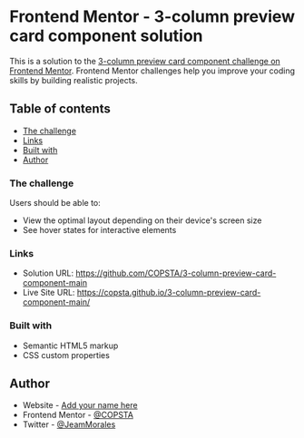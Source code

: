 # Frontend Mentor - 3-column preview card component solution

This is a solution to the [3-column preview card component challenge on Frontend Mentor](https://www.frontendmentor.io/challenges/3column-preview-card-component-pH92eAR2-). Frontend Mentor challenges help you improve your coding skills by building realistic projects.

## Table of contents

- [The challenge](#the-challenge)
- [Links](#links)
- [Built with](#built-with)
- [Author](#author)

### The challenge

Users should be able to:

- View the optimal layout depending on their device's screen size
- See hover states for interactive elements

### Links

- Solution URL: https://github.com/COPSTA/3-column-preview-card-component-main
- Live Site URL: https://copsta.github.io/3-column-preview-card-component-main/

### Built with

- Semantic HTML5 markup
- CSS custom properties

## Author

- Website - [Add your name here](https://www.your-site.com)
- Frontend Mentor - [@COPSTA](https://www.frontendmentor.io/profile/COPSTA)
- Twitter - [@JeamMorales](https://twitter.com/JeamMorales)
